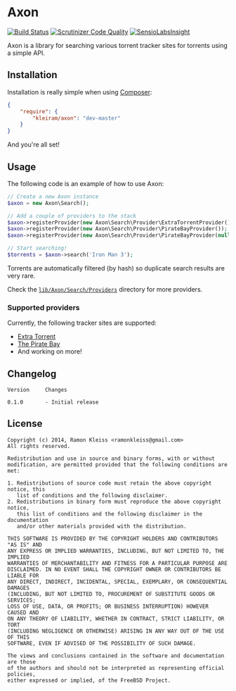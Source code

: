 # Axon

[![Build Status](https://travis-ci.org/kleiram/Axon.svg?branch=master)](https://travis-ci.org/kleiram/Axon)
[![Scrutinizer Code Quality](https://scrutinizer-ci.com/g/kleiram/Axon/badges/quality-score.png?s=8441141c26d504c5f74522e06ee266889d61e47f)](https://scrutinizer-ci.com/g/kleiram/Axon/)
[![SensioLabsInsight](https://insight.sensiolabs.com/projects/02520173-4779-49a9-b6b1-a31f51e04f55/mini.png)](https://insight.sensiolabs.com/projects/02520173-4779-49a9-b6b1-a31f51e04f55)

Axon is a library for searching various torrent tracker sites for torrents using
a simple API.

## Installation

Installation is really simple when using [Composer](http://getcomposer.org):

```json
{
    "require": {
        "kleiram/axon": "dev-master"
    }
}
```

And you're all set!

## Usage

The following code is an example of how to use Axon:

```php
// Create a new Axon instance
$axon = new Axon\Search();

// Add a couple of providers to the stack
$axon->registerProvider(new Axon\Search\Provider\ExtraTorrentProvider());
$axon->registerProvider(new Axon\Search\Provider\PirateBayProvider());
$axon->registerProvider(new Axon\Search\Provider\PirateBayProvider(null, 'pirateproxy.vip'));

// Start searching!
$torrents = $axon->search('Iron Man 3');
```

Torrents are automatically filtered (by hash) so duplicate search results are
very rare.

Check the [`lib/Axon/Search/Providers`](https://github.com/kleiram/axon/tree/master/lib/Axon/Search/Providers)
directory for more providers.

### Supported providers

Currently, the following tracker sites are supported:

 - [Extra Torrent](https://github.com/kleiram/axon/blob/master/lib/Axon/Search/Provider/ExtraTorrentProvider.php)
 - [The Pirate Bay](https://github.com/kleiram/axon/blob/master/lib/Axon/Search/Provider/PirateBayProvider.php)
 - And working on more!

## Changelog

```
Version     Changes

0.1.0       - Initial release
```

## License

```
Copyright (c) 2014, Ramon Kleiss <ramonkleiss@gmail.com>
All rights reserved.

Redistribution and use in source and binary forms, with or without
modification, are permitted provided that the following conditions are met:

1. Redistributions of source code must retain the above copyright notice, this
   list of conditions and the following disclaimer.
2. Redistributions in binary form must reproduce the above copyright notice,
   this list of conditions and the following disclaimer in the documentation
   and/or other materials provided with the distribution.

THIS SOFTWARE IS PROVIDED BY THE COPYRIGHT HOLDERS AND CONTRIBUTORS "AS IS" AND
ANY EXPRESS OR IMPLIED WARRANTIES, INCLUDING, BUT NOT LIMITED TO, THE IMPLIED
WARRANTIES OF MERCHANTABILITY AND FITNESS FOR A PARTICULAR PURPOSE ARE
DISCLAIMED. IN NO EVENT SHALL THE COPYRIGHT OWNER OR CONTRIBUTORS BE LIABLE FOR
ANY DIRECT, INDIRECT, INCIDENTAL, SPECIAL, EXEMPLARY, OR CONSEQUENTIAL DAMAGES
(INCLUDING, BUT NOT LIMITED TO, PROCUREMENT OF SUBSTITUTE GOODS OR SERVICES;
LOSS OF USE, DATA, OR PROFITS; OR BUSINESS INTERRUPTION) HOWEVER CAUSED AND
ON ANY THEORY OF LIABILITY, WHETHER IN CONTRACT, STRICT LIABILITY, OR TORT
(INCLUDING NEGLIGENCE OR OTHERWISE) ARISING IN ANY WAY OUT OF THE USE OF THIS
SOFTWARE, EVEN IF ADVISED OF THE POSSIBILITY OF SUCH DAMAGE.

The views and conclusions contained in the software and documentation are those
of the authors and should not be interpreted as representing official policies,
either expressed or implied, of the FreeBSD Project.
```

